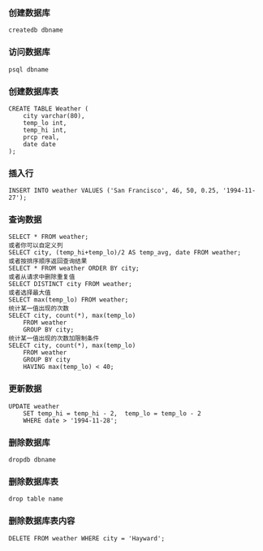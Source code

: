 ### 创建数据库
```
createdb dbname
```
### 访问数据库
```
psql dbname
```
### 创建数据库表
```
CREATE TABLE Weather (
    city varchar(80),
    temp_lo int,
    temp_hi int,
    prcp real,
    date date
);
```
### 插入行
```
INSERT INTO weather VALUES ('San Francisco', 46, 50, 0.25, '1994-11-27');
```
### 查询数据
```
SELECT * FROM weather;
或者你可以自定义列
SELECT city, (temp_hi+temp_lo)/2 AS temp_avg, date FROM weather;
或者按排序顺序返回查询结果 
SELECT * FROM weather ORDER BY city;
或者从请求中删除重复值
SELECT DISTINCT city FROM weather;
或者选择最大值
SELECT max(temp_lo) FROM weather;
统计某一值出现的次数
SELECT city, count(*), max(temp_lo)
    FROM weather
    GROUP BY city;
统计某一值出现的次数加限制条件
SELECT city, count(*), max(temp_lo)
    FROM weather
    GROUP BY city
    HAVING max(temp_lo) < 40;
```
### 更新数据
```
UPDATE weather
    SET temp_hi = temp_hi - 2,  temp_lo = temp_lo - 2
    WHERE date > '1994-11-28';
```
### 删除数据库
```
dropdb dbname
```
### 删除数据库表
```
drop table name
```
### 删除数据库表内容
```
DELETE FROM weather WHERE city = 'Hayward';
```